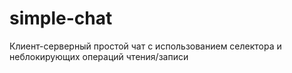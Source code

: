 # simple-chat
Клиент-серверный простой чат с использованием селектора и неблокирующих операций чтения/записи
